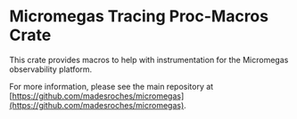# Micromegas Tracing Proc-Macros Crate

This crate provides macros to help with instrumentation for the Micromegas observability platform.

For more information, please see the main repository at [https://github.com/madesroches/micromegas](https://github.com/madesroches/micromegas).
